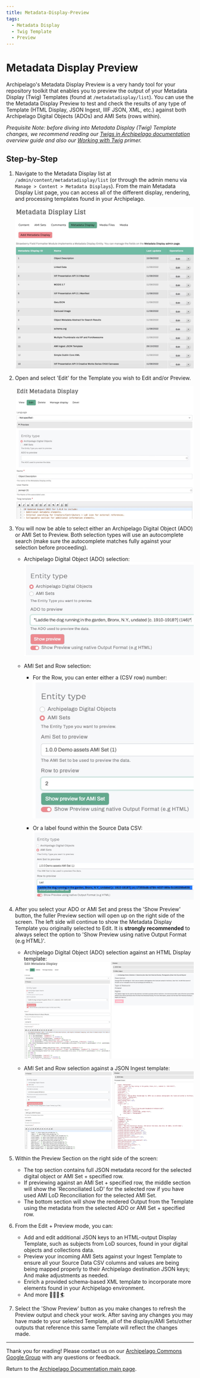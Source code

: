 ```yaml
---
title: Metadata-Display-Preview
tags:
  - Metadata Display
  - Twig Template
  - Preview
---
```


# Metadata Display Preview

Archipelago's Metadata Display Preview is a very handy tool for your repository toolkit that enables you to preview the output of your Metadata Display (Twig) Templates (found at `/metadatadisplay/list`). You can use the the Metadata Display Preview to test and check the results of any type of Template (HTML Display, JSON Ingest, IIIF JSON, XML, etc.) against both Archipelago Digital Objects (ADOs) and AMI Sets (rows within). 

_Prequisite Note: before diving into Metadata Display (Twig) Template changes, we recommend reading our [Twigs in Archipelago documentation](metadatatwigs.md) overview guide and also our [Working with Twig](workingtwigs.md) primer._

## Step-by-Step

1. Navigate to the Metadata Display list at `/admin/content/metadatadisplay/list` (or through the admin menu via  `Manage > Content > Metadata Displays`). From the main Metadata Display List page, you can access all of the different display, rendering, and processing templates found in your Archipelago.

    ![Metadata Display List](images/metadata_display_list.jpg)

2. Open and select 'Edit' for the Template you wish to Edit and/or Preview.

    ![Edit Metadata Display](images/edit_metadata_display.jpg)

3. You will now be able to select either an Archipelago Digital Object (ADO) or AMI Set to Preview. Both selection types will use an autocomplete search (make sure the autocomplete matches fully against your selection before proceeding).

    - Archipelago Digital Object (ADO) selection:
    ![ADO Preview Laddie the Dog](images/preview_ado_laddie.jpg)

    - AMI Set and Row selection:
        - For the Row, you can enter either a (CSV row) number: 
        ![AMI Set Preview Row Number](images/preview_ami_set_row_number.jpg)

        - Or a label found within the Source Data CSV:
        ![AMI Set Preview Row Label](images/preview_ami_set_row_label.jpg)

4. After you select your ADO or AMI Set and press the 'Show Preview' button, the fuller Preview section will open up on the right side of the screen. The left side will continue to show the Metadata Display Template you originally selected to Edit. It is **strongly recommended** to always select the option to 'Show Preview using native Output Format (e.g HTML)'.

    - Archipelago Digital Object (ADO) selection against an HTML Display template:
    ![Preview ADO HTML Example](images/preview_ado_html_example.jpg)
    
    - AMI Set and Row selection against a JSON Ingest template:
    ![Preview AMI Set JSON Example](images/preview_ami_set_json_example.jpg)

5. Within the Preview Section on the right side of the screen:
    - The top section contains full JSON metadata record for the selected digital object or AMI Set + specified row.
    - If previewing against an AMI Set + specified row, the middle section will show the 'Reconciliated LoD' for the selected row if you have used AMI LoD Reconciliation for the selected AMI Set.
    - The bottom section will show the rendered Output from the Template using the metadata from the selected ADO or AMI Set + specified row.
    
6. From the Edit + Preview mode, you can:
    - Add and edit additional JSON keys to an HTML-output Display Template, such as subjects from LoD sources, found in your digital objects and collections data.
    - Preview your incoming AMI Sets against your Ingest Template to ensure all your Source Data CSV columns and values are being being mapped properly to their Archipelago destination JSON keys; And make adjustments as needed.
    - Enrich a provided schema-based XML template to incorporate more elements found in your Archipelago environment.
    - And more 🧑‍🍳🎨🏄     

7. Select the 'Show Preview' button as you make changes to refresh the Preview output and check your work. After saving any changes you may have made to your selected Template, all of the displays/AMI Sets/other outputs that reference this same Template will reflect the changes made.

___

Thank you for reading! Please contact us on our [Archipelago Commons Google Group](https://groups.google.com/forum/#!forum/archipelago-commons) with any questions or feedback.

Return to the [Archipelago Documentation main page](index.md).
